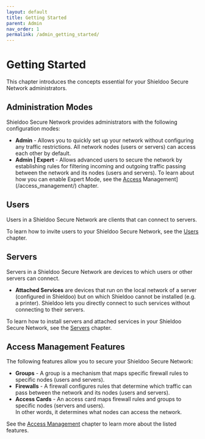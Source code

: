 ```yaml
---
layout: default
title: Getting Started
parent: Admin
nav_order: 1
permalink: /admin_getting_started/
---
```


# Getting Started
This chapter introduces the concepts essential for your Shieldoo Secure Network administrators.

## Administration Modes
Shieldoo Secure Network provides administrators with the following configuration modes:
- __Admin__ - Allows you to quickly set up your network without configuring any traffic restrictions. All network nodes (users or servers) can access each other by default.
- __Admin | Expert__ - Allows advanced users to secure the network by establishing rules for filtering incoming and outgoing traffic passing between the network and its nodes (users and servers). To learn about how you can enable Expert Mode, see the [Access](/access_management/) Management](/access_management/) chapter.

## Users
Users in a Shieldoo Secure Network are clients that can connect to servers.

To learn how to invite users to your Shieldoo Secure Network, see the [Users](/users/) chapter.

## Servers
Servers in a Shieldoo Secure Network are devices to which users or other servers can connect.

- __Attached Services__ are devices that run on the local network of a server (configured in Shieldoo) but on which Shieldoo cannot be installed (e.g. a printer). Shieldoo lets you directly connect to such services without connecting to their servers.

To learn how to install servers and attached services in your Shieldoo Secure Network, see the [Servers](/servers/) chapter.

## Access Management Features
The following features allow you to secure your Shieldoo Secure Network:
- __Groups__ - A group is a mechanism that maps specific firewall rules to specific nodes (users and servers).
- __Firewalls__ - A firewall configures rules that determine which traffic can pass between the network and its nodes (users and servers). 
- __Access Cards__ - An access card maps firewall rules and groups to specific nodes (servers and users).  
In other words, it determines what nodes can access the network.

See the [Access Management](/access_management/#groups) chapter to learn more about the listed features.
<!---Listener-->